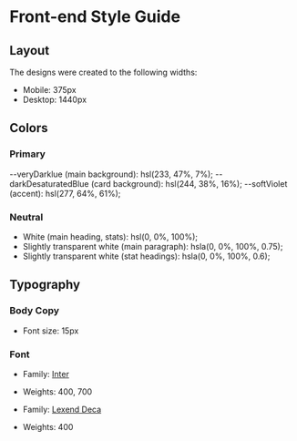 # Front-end Style Guide

## Layout

The designs were created to the following widths:

- Mobile: 375px
- Desktop: 1440px

## Colors

### Primary

--veryDarklue (main background): hsl(233, 47%, 7%);
--darkDesaturatedBlue (card background): hsl(244, 38%, 16%);
--softViolet (accent): hsl(277, 64%, 61%);

### Neutral

- White (main heading, stats): hsl(0, 0%, 100%);
- Slightly transparent white (main paragraph): hsla(0, 0%, 100%, 0.75);
- Slightly transparent white (stat headings): hsla(0, 0%, 100%, 0.6);

## Typography

### Body Copy

- Font size: 15px

### Font

- Family: [Inter](https://fonts.google.com/specimen/Inter)
- Weights: 400, 700

- Family: [Lexend Deca](https://fonts.google.com/specimen/Lexend+Deca)
- Weights: 400
